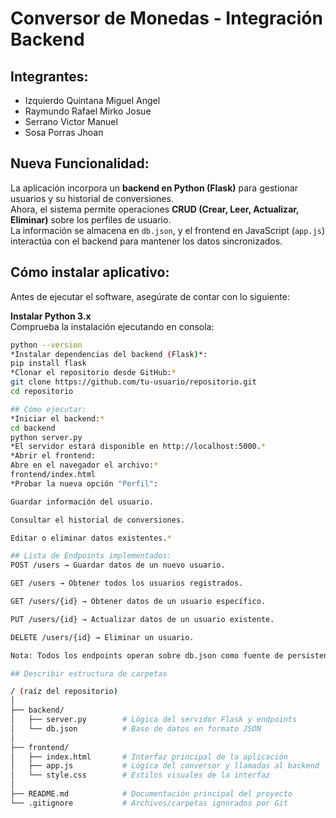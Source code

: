 # Conversor de Monedas - Integración Backend

## Integrantes:
- Izquierdo Quintana Miguel Angel  
- Raymundo Rafael Mirko Josue 
- Serrano Victor Manuel  
- Sosa Porras Jhoan  

## Nueva Funcionalidad:
La aplicación incorpora un **backend en Python (Flask)** para gestionar usuarios y su historial de conversiones.  
Ahora, el sistema permite operaciones **CRUD (Crear, Leer, Actualizar, Eliminar)** sobre los perfiles de usuario.  
La información se almacena en `db.json`, y el frontend en JavaScript (`app.js`) interactúa con el backend para mantener los datos sincronizados.  

## Cómo instalar aplicativo:
Antes de ejecutar el software, asegúrate de contar con lo siguiente:

**Instalar Python 3.x**  
   Comprueba la instalación ejecutando en consola:  
   ```bash
   python --version
   *Instalar dependencias del backend (Flask)*:
pip install flask
*Clonar el repositorio desde GitHub:*
git clone https://github.com/tu-usuario/repositorio.git
cd repositorio

## Cómo ejecutar:
*Iniciar el backend:*
cd backend
python server.py
*El servidor estará disponible en http://localhost:5000.*
*Abrir el frontend:
Abre en el navegador el archivo:*
frontend/index.html
*Probar la nueva opción "Perfil":

Guardar información del usuario.

Consultar el historial de conversiones.

Editar o eliminar datos existentes.*

## Lista de Endpoints implementados:
POST /users → Guardar datos de un nuevo usuario.

GET /users → Obtener todos los usuarios registrados.

GET /users/{id} → Obtener datos de un usuario específico.

PUT /users/{id} → Actualizar datos de un usuario existente.

DELETE /users/{id} → Eliminar un usuario.

Nota: Todos los endpoints operan sobre db.json como fuente de persistencia.

## Describir estructura de carpetas

/ (raíz del repositorio)
│
├── backend/
│   ├── server.py        # Lógica del servidor Flask y endpoints
│   └── db.json          # Base de datos en formato JSON
│
├── frontend/
│   ├── index.html       # Interfaz principal de la aplicación
│   ├── app.js           # Lógica del conversor y llamadas al backend
│   └── style.css        # Estilos visuales de la interfaz
│
├── README.md            # Documentación principal del proyecto
└── .gitignore           # Archivos/carpetas ignorados por Git













